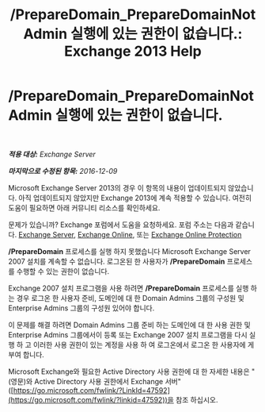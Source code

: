 ﻿---
title: '/PrepareDomain_PrepareDomainNotAdmin 실행에 있는 권한이 없습니다.: Exchange 2013 Help'
TOCTitle: /PrepareDomain_PrepareDomainNotAdmin 실행에 있는 권한이 없습니다.
ms:assetid: c33a2bc0-5b07-49b8-a1c1-53baa4933d44
ms:mtpsurl: https://technet.microsoft.com/ko-kr/library/ms.exch.setupreadiness.preparedomainnotadmin(v=EXCHG.150)
ms:contentKeyID: 50484089
ms.date: 05/22/2018
mtps_version: v=EXCHG.150
ms.translationtype: MT
---

# /PrepareDomain\_PrepareDomainNotAdmin 실행에 있는 권한이 없습니다.

 

_**적용 대상:** Exchange Server_

_**마지막으로 수정된 항목:** 2016-12-09_

Microsoft Exchange Server 2013의 경우 이 항목의 내용이 업데이트되지 않았습니다. 아직 업데이트되지 않았지만 Exchange 2013에 계속 적용할 수 있습니다. 여전히 도움이 필요하면 아래 커뮤니티 리소스를 확인하세요.

문제가 있습니까? Exchange 포럼에서 도움을 요청하세요. 포럼 주소는 다음과 같습니다. [Exchange Server](https://go.microsoft.com/fwlink/p/?linkid=60612), [Exchange Online](https://go.microsoft.com/fwlink/p/?linkid=267542), 또는 [Exchange Online Protection](https://go.microsoft.com/fwlink/p/?linkid=285351)

**/PrepareDomain** 프로세스를 실행 하지 못했습니다 Microsoft Exchange Server 2007 설치를 계속할 수 없습니다. 로그온된 한 사용자가 **/PrepareDomain** 프로세스를 수행할 수 있는 권한이 없습니다.

Exchange 2007 설치 프로그램을 사용 하려면 **/PrepareDomain** 프로세스를 실행 하는 경우 로그온 한 사용자 준비, 도메인에 대 한 Domain Admins 그룹의 구성원 및 Enterprise Admins 그룹의 구성원 있어야 합니다.

이 문제를 해결 하려면 Domain Admins 그룹 준비 하는 도메인에 대 한 사용 권한 및 Enterprise Admins 그룹에서이 등록 또는 Exchange 2007 설치 프로그램을 다시 실행 하 고 이러한 사용 권한이 있는 계정을 사용 하 여 로그온에서 로그온 한 사용자에 게 부여 합니다.

Microsoft Exchange와 필요한 Active Directory 사용 권한에 대 한 자세한 내용은 "(영문)와 Active Directory 사용 권한에서 Exchange 서버" ([https://go.microsoft.com/fwlink/?LinkId=47592](https://go.microsoft.com/fwlink/?linkid=47592))을 참조 하십시오.

